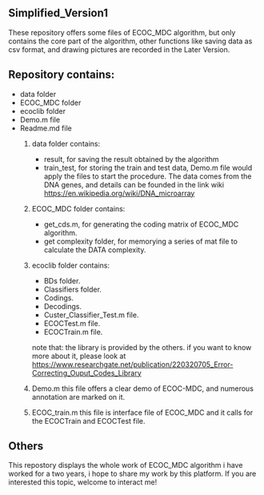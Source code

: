 ## Simplified_Version1

These repository offers some files of ECOC_MDC algorithm, but only contains the core part of the algorithm,
other functions like saving data as csv format, and drawing pictures are recorded in the Later Version.

## Repository contains:
- data folder
- ECOC_MDC folder
- ecoclib folder
- Demo.m file
- Readme.md file
    1. data folder contains:
        - result, for saving the result obtained by the algorithm
        - train_test, for storing the train and test data, Demo.m file would apply the files to start the procedure.
        The data comes from the DNA genes, and details can be founded in the link wiki https://en.wikipedia.org/wiki/DNA_microarray
  
    2. ECOC_MDC folder contains:
        - get_cds.m, for generating the coding matrix of ECOC_MDC algorithm.
        - get complexity folder, for memorying a series of mat file to calculate the DATA complexity.
 
    3. ecoclib folder contains:
        - BDs folder.
        - Classifiers folder.
        - Codings.
        - Decodings.
        - Custer_Classifier_Test.m file.
        - ECOCTest.m file.
        - ECOCTrain.m file.
  
        note that: the library is provided by the others. if you want to know more about it, please look at https://www.researchgate.net/publication/220320705_Error-Correcting_Ouput_Codes_Library
    4. Demo.m 
        this file offers a clear demo of ECOC-MDC, and numerous annotation are marked on it.
  
    5. ECOC_train.m
        this file is interface file of ECOC_MDC and it calls for the ECOCTrain and ECOCTest file.
  
## Others
This repostory displays the whole work of ECOC_MDC algorithm i have worked for a two years, i hope to share my work by this platform. If you are interested this topic, welcome to interact me!
  
  

